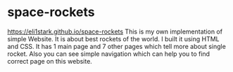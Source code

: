 # space-rockets
https://eli1stark.github.io/space-rockets
This is my own implementation of simple Website. It is about best rockets of the world. I built it using HTML and CSS. It has 1 main page and 7 other pages which tell more about single rocket. Also you can see simple navigation which can help you to find correct page on this website.
